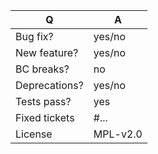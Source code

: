 | Q             | A
| ------------- | ---
| Bug fix?      | yes/no
| New feature?  | yes/no   <!-- don't forget to update src/**/CHANGELOG.md files -->
| BC breaks?    | no       <!-- see http://docs.park-manager.com/en/latest/contributing/code/bc.html -->
| Deprecations? | yes/no   <!-- don't forget to update UPGRADE-*.md and src/**/CHANGELOG.md files -->
| Tests pass?   | yes      <!-- please add some, will be required by reviewers -->
| Fixed tickets | #...     <!-- #-prefixed issue number(s), if any -->
| License       | MPL-v2.0

<!--
Write a short README entry for your feature/bugfix here (replace this comment block.)
This will help people understand your PR and can be used as a start of the Doc PR.
Additionally:
  Pull request must be submitted against the master branch, maintainers 
  may cherry-pick commits to lower branches is applyable.
-->

